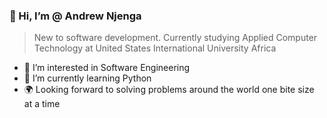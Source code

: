 ### 👋 Hi, I’m @ Andrew Njenga
> New to software development. Currently studying Applied Computer Technology at United States International University Africa 
- 👀 I’m interested in Software Engineering
- 🌱 I’m currently learning Python
- 🌍 Looking forward to solving problems around the world one bite size at a time

<!---
AJ-creatives/AJ-creatives is a ✨ special ✨ repository because its `README.md` (this file) appears on your GitHub profile.
You can click the Preview link to take a look at your changes.
--->
